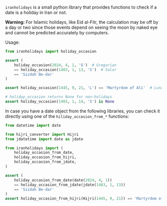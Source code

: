 ``iranholidays`` is a small python library that provides functions to check if a date is a holiday in Iran or not. 

**Warning:** For Islamic holidays, like Eid al-Fitr, the calculation may be off by a day or two since those events depend on seeing the moon by naked eye and cannot be predicted accurately by computers.

Usage:

```python
from iranholidays import holiday_occasion

assert (
    holiday_occasion(2024, 4, 1, 'G')  # Gregorian
    == holiday_occasion(1403, 1, 13, 'S')  # Solar
    == 'Sizdah Be-dar'
)

assert holiday_occasion(1445, 9, 21, 'L') == 'Martyrdom of Ali'  # Lunar

# holiday_occasion returns None for non-holidays
assert holiday_occasion(1403, 1, 14, 'S') is None
```

In case you have a date object from the following libraries, you can check it directly using one of the `hiliday_occasion_from_*` functions:
```python
from datetime import date

from hijri_converter import Hijri
from jdatetime import date as jdate

from iranholidays import (
    holiday_occasion_from_date,
    holiday_occasion_from_hijri,
    holiday_occasion_from_jdate,
)

assert (
    holiday_occasion_from_date(date(2024, 4, 1))
    == holiday_occasion_from_jdate(jdate(1403, 1, 13))
    == 'Sizdah Be-dar'
)
assert holiday_occasion_from_hijri(Hijri(1445, 9, 21)) == 'Martyrdom of Ali'
```
